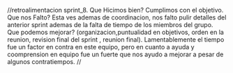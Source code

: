 //retroalimentacion sprint_8.
Que Hicimos bien?
Cumplimos con el objetivo. 
Que nos Falto?
Esta ves ademas de coordinacion, nos falto pulir detalles del anterior sprint ademas de la falta de tiempo de los miembros del grupo.  
Que podemos mejorar?
(organizacion,puntualidad en objetivos, orden en la reunion, revision final del sprint , reunion final).
Lamentablemente el tiempo fue un factor en contra en este equipo, pero en cuanto a ayuda y coomprension en equipo fue un fuerte que nos ayudo a mejorar a 
pesar de algunos contratiempos.
//



